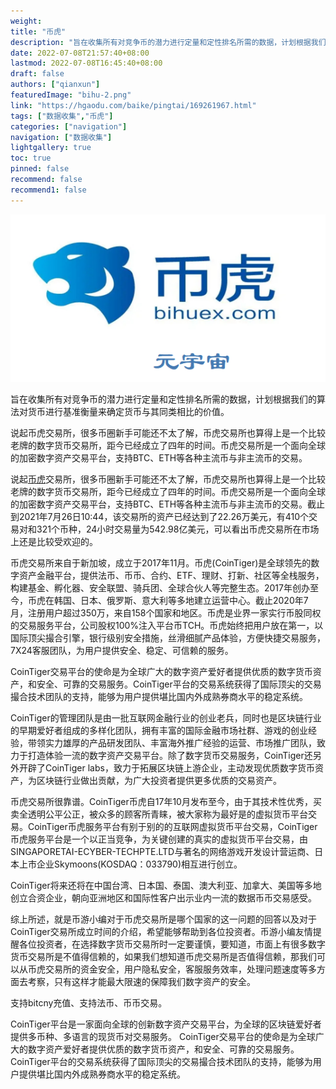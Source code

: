 ```yaml
---
weight: 
title: "币虎"
description: "旨在收集所有对竞争币的潜力进行定量和定性排名所需的数据，计划根据我们的算法对货币进行基准衡量来确定货币与其同类相比的价值"
date: 2022-07-08T21:57:40+08:00
lastmod: 2022-07-08T16:45:40+08:00
draft: false
authors: ["qianxun"]
featuredImage: "bihu-2.png"
link: "https://hgaodu.com/baike/pingtai/169261967.html"
tags: ["数据收集","币虎"]
categories: ["navigation"]
navigation: ["数据收集"]
lightgallery: true
toc: true
pinned: false
recommend: false
recommend1: false
---
```

![](eb42c6f11f34d30feb4223926272caf.png)

旨在收集所有对竞争币的潜力进行定量和定性排名所需的数据，计划根据我们的算法对货币进行基准衡量来确定货币与其同类相比的价值。

说起币虎交易所，很多币圈新手可能还不太了解，币虎交易所也算得上是一个比较老牌的数字货币交易所，距今已经成立了四年的时间。币虎交易所是一个面向全球的加密数字资产交易平台，支持BTC、ETH等各种主流币与非主流币的交易。

说起[币虎](https://hgaodu.com/pingtai/76.html)交易所，很多币圈新手可能还不太了解，币虎交易所也算得上是一个比较老牌的数字货币交易所，距今已经成立了四年的时间。币虎交易所是一个面向全球的加密数字资产交易平台，支持BTC、ETH等各种主流币与非主流币的交易。截止到2021年7月26日10:44，该交易所的资产已经达到了22.26万美元，有410个交易对和321个币种，24小时交易量为542.98亿美元，可以看出币虎交易所在市场上还是比较受欢迎的。

币虎交易所来自于新加坡，成立于2017年11月。币虎(CoinTiger)是全球领先的数字资产金融平台，提供法币、币币、合约、ETF、理财、打新、社区等全栈服务，构建基金、孵化器、安全联盟、骑兵团、全球合伙人等完整生态。2017年创办至今，币虎在韩国、日本、俄罗斯、意大利等多地建立运营中心。截止2020年7月，注册用户超过350万，来自158个国家和地区。币虎是业界一家实行币股同权的交易服务平台，公司股权100%注入平台币TCH。币虎始终把用户放在第一，以国际顶尖撮合引擎，银行级别安全措施，丝滑细腻产品体验，方便快捷交易服务，7X24客服团队，为用户提供安全、稳定、可信赖的服务。

CoinTiger交易平台的使命是为全球广大的数字资产爱好者提供优质的数字货币资产，和安全、可靠的交易服务。CoinTiger平台的交易系统获得了国际顶尖的交易撮合技术团队的支持，能够为用户提供堪比国内外成熟券商水平的稳定系统。

CoinTiger的管理团队是由一批互联网金融行业的创业老兵，同时也是区块链行业的早期爱好者组成的多样化团队，拥有丰富的国际金融市场社群、游戏的创业经验，带领实力雄厚的产品研发团队、丰富海外推广经验的运营、市场推广团队，致力于打造体验一流的数字资产交易平台。除了数字货币交易服务，CoinTiger还另外开辟了CoinTiger labs，致力于拓展区块链上游企业，主动发现优质数字货币资产，为区块链行业做出贡献，为广大投资者提供更多优质的交易资产。

币虎交易所很靠谱。CoinTiger币虎自17年10月发布至今，由于其技术性优秀，买卖全透明公平公正，被众多的顾客所青睐，被大家称为最好是的虚拟货币平台交易。CoinTiger币虎服务平台有别于别的的互联网虚拟货币平台交易，CoinTiger币虎服务平台是一个以正当竞争，为关键创建的真实的虚拟货币平台交易，由SINGAPORETAI-ECYBER-TECHPTE.LTD与著名的网络游戏开发设计营运商、日本上市企业Skymoons(KOSDAQ：033790)相互进行创立。

CoinTiger将来还将在中国台湾、日本国、泰国、澳大利亚、加拿大、美国等多地创立合资企业，朝向亚洲地区和国际性客户出示业内一流的数据币币交易感受。

综上所述，就是币游小编对于币虎交易所是哪个国家的这一问题的回答以及对于CoinTiger交易所成立时间的介绍，希望能够帮助到各位投资者。币游小编友情提醒各位投资者，在选择数字货币交易所时一定要谨慎，要知道，市面上有很多数字货币交易所是不值得信赖的，如果我们想知道币虎交易所是否值得信赖，那我们可以从币虎交易所的资金安全，用户隐私安全，客服服务效率，处理问题速度等多方面去考察，只有这样才能最大限速的保障我们数字资产的安全。

支持bitcny充值、支持法币、币币交易。

CoinTiger平台是一家面向全球的创新数字资产交易平台，为全球的区块链爱好者提供多币种、多语言的现货币对交易服务。 CoinTiger交易平台的使命是为全球广大的数字资产爱好者提供优质的数字货币资产，和安全、可靠的交易服务。CoinTiger平台的交易系统获得了国际顶尖的交易撮合技术团队的支持，能够为用户提供堪比国内外成熟券商水平的稳定系统。